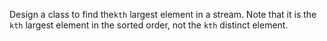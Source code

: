 Design a class to find the`kth` largest element in a stream. Note that it is the `kth` largest element in the sorted order, not the `kth` distinct element.
